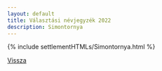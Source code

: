 ```yaml
---
layout: default
title: Választási névjegyzék 2022
description: Simontornya
---
```


{% include settlementHTMLs/Simontornya.html %}

[Vissza](./)